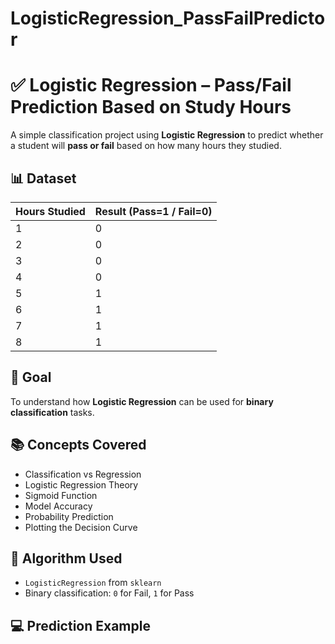 # LogisticRegression_PassFailPredictor

# ✅ Logistic Regression – Pass/Fail Prediction Based on Study Hours

A simple classification project using **Logistic Regression** to predict whether a student will **pass or fail** based on how many hours they studied.

## 📊 Dataset
| Hours Studied | Result (Pass=1 / Fail=0) |
|---------------|---------------------------|
| 1             | 0                         |
| 2             | 0                         |
| 3             | 0                         |
| 4             | 0                         |
| 5             | 1                         |
| 6             | 1                         |
| 7             | 1                         |
| 8             | 1                         |

## 📌 Goal
To understand how **Logistic Regression** can be used for **binary classification** tasks.

## 📚 Concepts Covered
- Classification vs Regression
- Logistic Regression Theory
- Sigmoid Function
- Model Accuracy
- Probability Prediction
- Plotting the Decision Curve

## 🧠 Algorithm Used
- `LogisticRegression` from `sklearn`
- Binary classification: `0` for Fail, `1` for Pass

## 💻 Prediction Example

